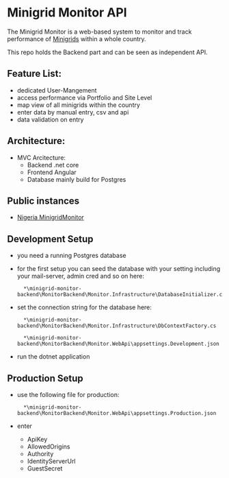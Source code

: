 # Minigrid Monitor API

The Minigrid Monitor is a web-based system to monitor and track performance of 
[Minigrids](https://en.wikipedia.org/wiki/Mini-grids) within a whole country.

This repo holds the Backend part and can be seen as independent API. 

## Feature List:
- dedicated User-Mangement
- access performance via Portfolio and Site Level
- map view of all minigrids within the country
- enter data by manual entry, csv and api 
- data validation on entry

## Architecture:
- MVC Arcitecture:
    - Backend .net core 
    - Frontend Angular
    - Database mainly build for Postgres

## Public instances
- [Nigeria MinigridMonitor](https://minigridmonitor.nigeriase4all.gov.ng)


## Development Setup
- you need a running Postgres database 
- for the first setup you can seed the database with your setting including your mail-server, admin cred and so on here: 

        *\minigrid-monitor-backend\MonitorBackend\Monitor.Infrastructure\DatabaseInitializer.cs
- set the connection string for the database here:

        *\minigrid-monitor-backend\MonitorBackend\Monitor.Infrastructure\DbContextFactory.cs
 
        *\minigrid-monitor-backend\MonitorBackend\Monitor.WebApi\appsettings.Development.json

- run the dotnet application 

## Production Setup 
- use the following file for production:

        *\minigrid-monitor-backend\MonitorBackend\Monitor.WebApi\appsettings.Production.json
    
- enter
    - ApiKey
    - AllowedOrigins
    - Authority
    - IdentityServerUrl
    - GuestSecret




